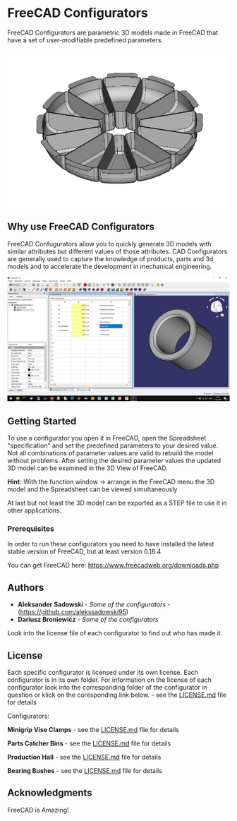 # FreeCAD Configurators

FreeCAD Configurators are parametric 3D models made in FreeCAD that have a set of user-modifiable predefined parameters.

![](images/Unbenannt1.gif)

## Why use FreeCAD Configurators
FreeCAD Confugurators allow you to quickly generate 3D models with similar attributes but different values of those attributes. CAD Configurators are generally used to capture the knowledge of products, parts and 3d models and to accelerate the development in mechanical engineering.

![](images/freecad-simple-example.png)

## Getting Started

To use a configurator you open it in FreeCAD, open the Spreadsheet "specification" and set the predefined parameters to your desired value. Not all combinations of parameter values are valid to rebuild the model without problems. After setting the desired parameter values the updated 3D model can be examined in the 3D View of FreeCAD. 

**Hint:** With the function window -> arrange in the FreeCAD menu the 3D model and the Spreadsheet can be viewed simultaneously

At last but not least the 3D model can be exported as a STEP file to use it in other applications.

### Prerequisites

In order to run these configurators you need to have installed the latest stable version of FreeCAD, but at least version 0.18.4

You can get FreeCAD here:
https://www.freecadweb.org/downloads.php

## Authors

* **Aleksander Sadowski** - *Some of the configurators* - (https://github.com/alekssadowski95)
* **Dariusz Broniewicz** - *Some of the configurators*

Look into the license file of each configurator to find out who has made it.

## License

Each specific configurator is licensed under its own license. Each configurator is in its own folder. For information on the license of each configurator look into the corresponding folder of the configurator in question or klick on the coresponding link below. - see the [LICENSE.md](LICENSE.md) file for details

Configurators:

**Minigrip Vise Clamps** - see the [LICENSE.md](minigrip-vise-clamps/LICENSE.md) file for details

**Parts Catcher Bins** - see the [LICENSE.md](parts-catcher-bins/LICENSE.md) file for details

**Production Hall** - see the [LICENSE.md](production-hall/LICENSE.md) file for details

**Bearing Bushes** - see the [LICENSE.md](bearing-bushes/LICENSE.md) file for details

## Acknowledgments

FreeCAD is Amazing!
